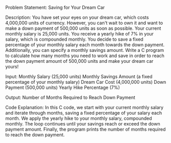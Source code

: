 Problem Statement: Saving for Your Dream Car

Description:
You have set your eyes on your dream car, which costs 4,000,000 units of currency. However, you can't wait to own it and want to make a down payment of 500,000 units as soon as possible.
Your current monthly salary is 25,000 units. You receive a yearly hike of 7% in your salary, which is compounded monthly. You decide to save a fixed percentage of your monthly salary each month towards the down payment. Additionally, you can specify a monthly savings amount.
Write a C program to calculate how many months you need to work and save in order to reach the down payment amount of 500,000 units and make your dream car yours!

Input:
Monthly Salary (25,000 units)
Monthly Savings Amount (a fixed percentage of your monthly salary)
Dream Car Cost (4,000,000 units)
Down Payment (500,000 units)
Yearly Hike Percentage (7%)

Output:
Number of Months Required to Reach Down Payment

Code Explanation:
In this C code, we start with your current monthly salary and iterate through months, saving a fixed percentage of your salary each month. We apply the yearly hike to your monthly salary, compounded monthly. The loop continues until your savings reach or exceed the down payment amount. Finally, the program prints the number of months required to reach the down payment.
